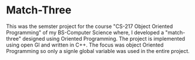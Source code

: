 # Match-Three
This was the semster project for the course "CS-217 Object Oriented Programming" of my BS-Computer Science where, 
I developed a "match-three" designed using Oriented Programming. The project is implemented using open Gl and written 
in C++. The focus was object Oriented Programming so only a signle global variable was used in the entire project. 
